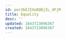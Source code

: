 ```yaml
---
id: por3bEJIXoDQ0jIL_4FjM
title: Equality
desc: ''
updated: 1643723096367
created: 1643723096367
---
```


